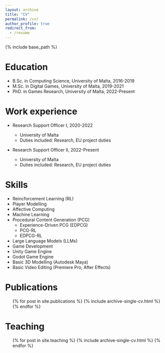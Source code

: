 ```yaml
---
layout: archive
title: "CV"
permalink: /cv/
author_profile: true
redirect_from:
  - /resume
---
```


{% include base_path %}

Education
======
* B.Sc. in Computing Science, University of Malta, 2016-2019
* M.Sc. in Digital Games, University of Malta, 2019-2021
* PhD. in Games Research, University of Malta, 2022-Present

Work experience
======
* Research Support Officer I, 2020-2022
  * University of Malta
  * Duties included: Research, EU project duties

* Research Support Officer II, 2022-Present
  * University of Malta
  * Duties included: Research, EU project duties

Skills
======
* Reincforcement Learning (RL)
* Player Modelling
* Affective Computing
* Machine Learning
* Procedural Content Generation (PCG)
  * Experience-Driven PCG (EDPCG)
  * PCG-RL
  * EDPCG-RL
* Large Language Models (LLMs)
* Game Development
* Unity Game Engine
* Godot Game Engine
* Basic 3D Modelling (Autodesk Maya)
* Basic Video Editing (Premiere Pro, After Effects)

Publications
======
  <ul>{% for post in site.publications %}
    {% include archive-single-cv.html %}
  {% endfor %}</ul>
  
<!-- Talks
======
  <ul>{% for post in site.talks %}
    {% include archive-single-talk-cv.html %}
  {% endfor %}</ul> -->
  
Teaching
======
  <ul>{% for post in site.teaching %}
    {% include archive-single-cv.html %}
  {% endfor %}</ul>
  
